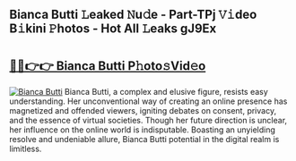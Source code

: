 ## Bianca Butti 𝙻eaked 𝙽u𝚍e - Part-TPj 𝚅𝚒deo B𝚒kini 𝙿hotos - Hot All 𝙻eaks gJ9Ex

# <h2><a href="http://ld3l6mk.urlbe.top/?page=Bianca+Butti">🔗🔗👉👉 Bianca Butti P𝚑oto𝚜Vid𝚎o</a></h2>

[![Bianca Butti](https://i.imgur.com/eBuTRDB.gif)](http://ld3l6mk.urlbe.top/?page=Bianca+Butti)
Bianca Butti, a complex and elusive figure, resists easy understanding. Her unconventional way of creating an online presence has magnetized and offended viewers, igniting debates on consent, privacy, and the essence of virtual societies. Though her future direction is unclear, her influence on the online world is indisputable. Boasting an unyielding resolve and undeniable allure, Bianca Butti potential in the digital realm is limitless.
